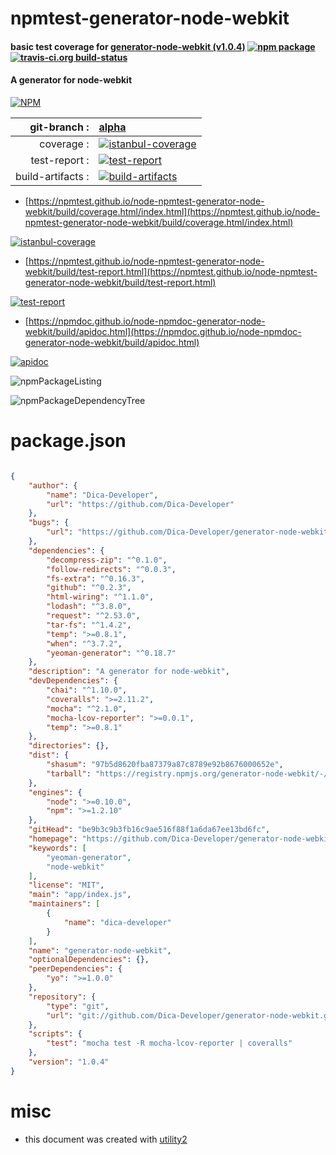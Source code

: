 # npmtest-generator-node-webkit

#### basic test coverage for  [generator-node-webkit (v1.0.4)](https://github.com/Dica-Developer/generator-node-webkit)  [![npm package](https://img.shields.io/npm/v/npmtest-generator-node-webkit.svg?style=flat-square)](https://www.npmjs.org/package/npmtest-generator-node-webkit) [![travis-ci.org build-status](https://api.travis-ci.org/npmtest/node-npmtest-generator-node-webkit.svg)](https://travis-ci.org/npmtest/node-npmtest-generator-node-webkit)

#### A generator for node-webkit

[![NPM](https://nodei.co/npm/generator-node-webkit.png?downloads=true&downloadRank=true&stars=true)](https://www.npmjs.com/package/generator-node-webkit)

| git-branch : | [alpha](https://github.com/npmtest/node-npmtest-generator-node-webkit/tree/alpha)|
|--:|:--|
| coverage : | [![istanbul-coverage](https://npmtest.github.io/node-npmtest-generator-node-webkit/build/coverage.badge.svg)](https://npmtest.github.io/node-npmtest-generator-node-webkit/build/coverage.html/index.html)|
| test-report : | [![test-report](https://npmtest.github.io/node-npmtest-generator-node-webkit/build/test-report.badge.svg)](https://npmtest.github.io/node-npmtest-generator-node-webkit/build/test-report.html)|
| build-artifacts : | [![build-artifacts](https://npmtest.github.io/node-npmtest-generator-node-webkit/glyphicons_144_folder_open.png)](https://github.com/npmtest/node-npmtest-generator-node-webkit/tree/gh-pages/build)|

- [https://npmtest.github.io/node-npmtest-generator-node-webkit/build/coverage.html/index.html](https://npmtest.github.io/node-npmtest-generator-node-webkit/build/coverage.html/index.html)

[![istanbul-coverage](https://npmtest.github.io/node-npmtest-generator-node-webkit/build/screenCapture.buildCi.browser.%252Ftmp%252Fbuild%252Fcoverage.lib.html.png)](https://npmtest.github.io/node-npmtest-generator-node-webkit/build/coverage.html/index.html)

- [https://npmtest.github.io/node-npmtest-generator-node-webkit/build/test-report.html](https://npmtest.github.io/node-npmtest-generator-node-webkit/build/test-report.html)

[![test-report](https://npmtest.github.io/node-npmtest-generator-node-webkit/build/screenCapture.buildCi.browser.%252Ftmp%252Fbuild%252Ftest-report.html.png)](https://npmtest.github.io/node-npmtest-generator-node-webkit/build/test-report.html)

- [https://npmdoc.github.io/node-npmdoc-generator-node-webkit/build/apidoc.html](https://npmdoc.github.io/node-npmdoc-generator-node-webkit/build/apidoc.html)

[![apidoc](https://npmdoc.github.io/node-npmdoc-generator-node-webkit/build/screenCapture.buildCi.browser.%252Ftmp%252Fbuild%252Fapidoc.html.png)](https://npmdoc.github.io/node-npmdoc-generator-node-webkit/build/apidoc.html)

![npmPackageListing](https://npmtest.github.io/node-npmtest-generator-node-webkit/build/screenCapture.npmPackageListing.svg)

![npmPackageDependencyTree](https://npmtest.github.io/node-npmtest-generator-node-webkit/build/screenCapture.npmPackageDependencyTree.svg)



# package.json

```json

{
    "author": {
        "name": "Dica-Developer",
        "url": "https://github.com/Dica-Developer"
    },
    "bugs": {
        "url": "https://github.com/Dica-Developer/generator-node-webkit/issues"
    },
    "dependencies": {
        "decompress-zip": "^0.1.0",
        "follow-redirects": "^0.0.3",
        "fs-extra": "^0.16.3",
        "github": "^0.2.3",
        "html-wiring": "^1.1.0",
        "lodash": "^3.8.0",
        "request": "^2.53.0",
        "tar-fs": "^1.4.2",
        "temp": ">=0.8.1",
        "when": "^3.7.2",
        "yeoman-generator": "^0.18.7"
    },
    "description": "A generator for node-webkit",
    "devDependencies": {
        "chai": "^1.10.0",
        "coveralls": ">=2.11.2",
        "mocha": "^2.1.0",
        "mocha-lcov-reporter": ">=0.0.1",
        "temp": ">=0.8.1"
    },
    "directories": {},
    "dist": {
        "shasum": "97b5d8620fba87379a87c8789e92b8676000652e",
        "tarball": "https://registry.npmjs.org/generator-node-webkit/-/generator-node-webkit-1.0.4.tgz"
    },
    "engines": {
        "node": ">=0.10.0",
        "npm": ">=1.2.10"
    },
    "gitHead": "be9b3c9b3fb16c9ae516f88f1a6da67ee13bd6fc",
    "homepage": "https://github.com/Dica-Developer/generator-node-webkit",
    "keywords": [
        "yeoman-generator",
        "node-webkit"
    ],
    "license": "MIT",
    "main": "app/index.js",
    "maintainers": [
        {
            "name": "dica-developer"
        }
    ],
    "name": "generator-node-webkit",
    "optionalDependencies": {},
    "peerDependencies": {
        "yo": ">=1.0.0"
    },
    "repository": {
        "type": "git",
        "url": "git://github.com/Dica-Developer/generator-node-webkit.git"
    },
    "scripts": {
        "test": "mocha test -R mocha-lcov-reporter | coveralls"
    },
    "version": "1.0.4"
}
```



# misc
- this document was created with [utility2](https://github.com/kaizhu256/node-utility2)
